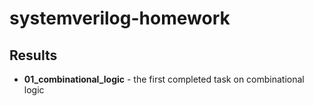 # systemverilog-homework

## Results

* **01_combinational_logic** - the first completed task on combinational logic
